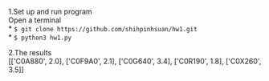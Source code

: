 1.Set up and run program
    <br>Open a terminal
    <br>* `$ git clone https://github.com/shihpinhsuan/hw1.git`
    <br>* `$ python3 hw1.py`

2.The results <br>
    [['C0A880', 2.0], ['C0F9A0', 2.1], ['C0G640', 3.4], ['C0R190', 1.8], ['C0X260', 3.5]]
